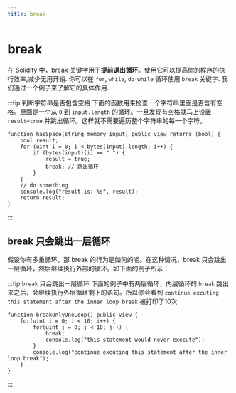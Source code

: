 ```yaml
---
title: break
---
```


# break

在 Solidity 中，break 关键字用于**提前退出循环**。使用它可以提高你的程序的执行效率,减少无用开销. 你可以在 `for`, `while`, `do-while` 循环使用 `break` 关键字. 我们通过一个例子来了解它的具体作用.

:::tip 判断字符串是否包含空格
下面的函数用来检查一个字符串里面是否含有空格。里面是一个从 `0` 到 `input.length` 的循环。一旦发现有空格就马上设置 `result=true` 并跳出循环。这样就不需要遍历整个字符串的每一个字符。
```solidity
function hasSpace(string memory input) public view returns (bool) {
    bool result;
    for (uint i = 0; i < bytes(input).length; i++) {
        if (bytes(input)[i] == " ") {
            result = true;
            break; // 跳出循环
        }
    }
    // do something
    console.log("result is: %s", result);
    return result;
}
```
:::


## break 只会跳出一层循环

假设你有多重循环，那 break 的行为是如何的呢。在这种情况，break 只会跳出一层循环，然后继续执行外部的循环。如下面的例子所示：

:::tip `break` 只会跳出一层循环
下面的例子中有两层循环，内层循环的 `break` 跳出来之后，会继续执行外层循环剩下的语句。所以你会看到 `continue excuting this statement after the inner loop break` 被打印了10次
```solidity
function breakOnlyOneLoop() public view {
    for(uint i = 0; i < 10; i++) {
        for(uint j = 0; j < 10; j++) {
            break;
            console.log("this statement would never execute");
        }
        console.log("continue excuting this statement after the inner loop break");
    }
}
```
:::

